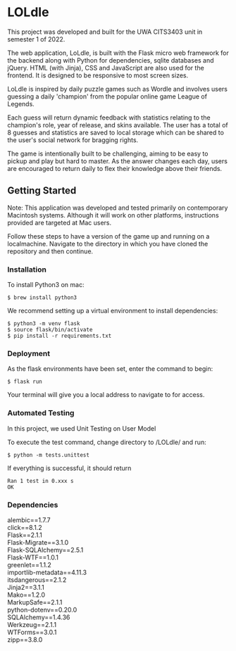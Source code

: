 # LOLdle
This project was developed and built for the UWA CITS3403 unit in semester 1 of 2022.

The web application, LoLdle, is built with the Flask micro web framework for the backend along with Python for dependencies, sqlite databases and jQuery.
HTML (with Jinja), CSS and JavaScript are also used for the frontend. It is designed to be responsive to most screen sizes. 

LoLdle is inspired by daily puzzle games such as Wordle and involves users guessing a daily 'champion' from the popular online game League of Legends. 

Each guess will return dynamic feedback with statistics relating to the champion's role, year of release, and skins available. 
The user has a total of 8 guesses and statistics are saved to local storage which can be shared to the user's social network 
for bragging rights. 

The game is intentionally built to be challenging, aiming to be easy to pickup and play but hard to master. 
As the answer changes each day, users are encouraged to return daily to flex their knowledge above their friends. 

## Getting Started
Note: This application was developed and tested primarily on contemporary Macintosh systems. 
Although it will work on other platforms, instructions provided are targeted at Mac users.

Follow these steps to have a version of the game up and running on a localmachine. 
Navigate to the directory in which you have cloned the repository and then continue. 

### Installation
To install Python3 on mac:

```
$ brew install python3
```

We recommend setting up a virtual environment to install dependencies:
```
$ python3 -m venv flask
$ source flask/bin/activate
$ pip install -r requirements.txt
```

### Deployment
As the flask environments have been set, enter the command to begin:
```
$ flask run
```
Your terminal will give you a local address to navigate to for access.

### Automated Testing
In this project, we used Unit Testing on User Model

To execute the test command, change directory to /LOLdle/ and run: 
```
$ python -m tests.unittest
```
If everything is successful, it should return
```
Ran 1 test in 0.xxx s
OK
```
### Dependencies
alembic==1.7.7    
click==8.1.2  
Flask==2.1.1  
Flask-Migrate==3.1.0  
Flask-SQLAlchemy==2.5.1  
Flask-WTF==1.0.1   
greenlet==1.1.2   
importlib-metadata==4.11.3   
itsdangerous==2.1.2   
Jinja2==3.1.1   
Mako==1.2.0   
MarkupSafe==2.1.1   
python-dotenv==0.20.0   
SQLAlchemy==1.4.36   
Werkzeug==2.1.1   
WTForms==3.0.1   
zipp==3.8.0   
